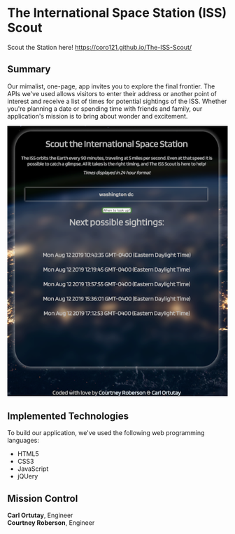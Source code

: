 # The International Space Station (ISS) Scout

Scout the Station here! https://coro121.github.io/The-ISS-Scout/

## Summary

Our mimalist, one-page, app invites you to explore the final frontier. The APIs we've used allows visitors to enter their address or another point of interest and receive a list of times for potential sightings of the ISS. Whether you're planning a date or spending time with friends and family, our application's mission is to bring about wonder and excitement.

![ISS Screenshot](2019-08-11-22-41-34.png)

## Implemented Technologies

To build our application, we've used the following web programming languages:

- HTML5
- CSS3
- JavaScript
- jQUery

## Mission Control

**Carl Ortutay**, Engineer <br>
**Courtney Roberson**, Engineer
